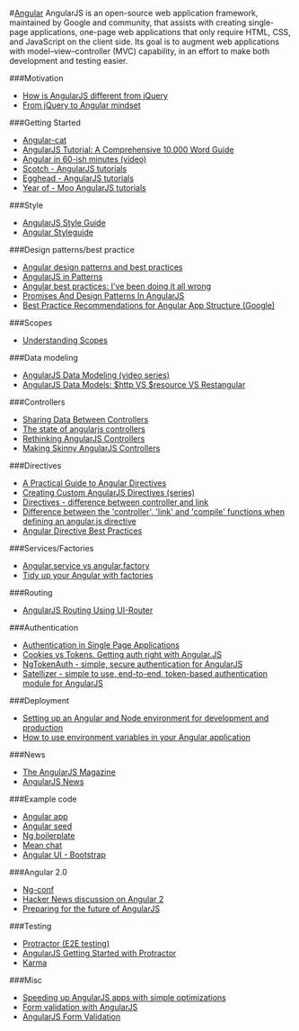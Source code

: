 #[Angular](https://angularjs.org/)
AngularJS is an open-source web application framework, maintained by Google and community, that assists with creating single-page applications, one-page web applications that only require HTML, CSS, and JavaScript on the client side. Its goal is to augment web applications with model–view–controller (MVC) capability, in an effort to make both development and testing easier.

###Motivation
- [How is AngularJS different from jQuery](http://stackoverflow.com/questions/13151725/how-is-angularjs-different-from-jquery)
- [From jQuery to Angular mindset](http://stackoverflow.com/questions/14994391/how-do-i-think-in-angularjs-if-i-have-a-jquery-background)

###Getting Started
- [Angular-cat](https://docs.angularjs.org/tutorial/step_00)
- [AngularJS Tutorial: A Comprehensive 10,000 Word Guide](http://www.airpair.com/angularjs)
- [Angular in 60-ish minutes (video)](https://www.youtube.com/watch?v=i9MHigUZKEM)
- [Scotch - AngularJS tutorials](http://scotch.io/tag/angular-js)
- [Egghead - AngularJS tutorials](https://egghead.io/technologies/angularjs)
- [Year of - Moo AngularJS tutorials](http://www.yearofmoo.com/)

###Style
- [AngularJS Style Guide](https://github.com/johnpapa/angularjs-styleguide)
- [Angular Styleguide](https://github.com/toddmotto/angularjs-styleguide)

###Design patterns/best practice
- [Angular design patterns and best practices](http://trochette.github.io/Angular-Design-Patterns-Best-Practices/#/intro)
- [AngularJS in Patterns](https://github.com/mgechev/angularjs-in-patterns)
- [Angular best practices: I've been doing it all wrong](http://www.artandlogic.com/blog/2013/05/ive-been-doing-it-wrong-part-1-of-3/)
- [Promises And Design Patterns In AngularJS](http://blog.xebia.com/2014/02/23/promises-and-design-patterns-in-angularjs/)
- [Best Practice Recommendations for Angular App Structure (Google)](https://docs.google.com/document/d/1XXMvReO8-Awi1EZXAXS4PzDzdNvV6pGcuaF4Q9821Es/pub)

###Scopes
- [Understanding Scopes](https://github.com/angular/angular.js/wiki/Understanding-Scopes)

###Data modeling
- [AngularJS Data Modeling (video series)](https://egghead.io/series/angularjs-data-modeling)
- [AngularJS Data Models: $http VS $resource VS Restangular](http://sauceio.com/index.php/2014/07/angularjs-data-models-http-vs-resource-vs-restangular/)

###Controllers
- [Sharing Data Between Controllers](http://www.thinkster.io/angularjs/9jfpSmbx1j/angularjs-sharing-data-between-controllers)
- [The state of angularjs controllers](http://jonathancreamer.com/the-state-of-angularjs-controllers/)
- [Rethinking AngularJS Controllers](http://toddmotto.com/rethinking-angular-js-controllers/)
- [Making Skinny AngularJS Controllers](https://scotch.io/tutorials/making-skinny-angularjs-controllers)

###Directives
- [A Practical Guide to Angular Directives](http://www.sitepoint.com/practical-guide-angularjs-directives/)
- [Creating Custom AngularJS Directives (series)](http://weblogs.asp.net/dwahlin/creating-custom-angularjs-directives-part-i-the-fundamentals)
- [Directives - difference between controller and link](http://jasonmore.net/angular-js-directives-difference-controller-link/)
- [Difference between the 'controller', 'link' and 'compile' functions when defining an angular.js directive](http://stackoverflow.com/questions/12546945/difference-between-the-controller-link-and-compile-functions-when-definin)
- [Angular Directive Best Practices](http://www.jeremyzerr.com/angularjs-directive-best-practices)

###Services/Factories
- [Angular.service vs angular.factory](http://stackoverflow.com/questions/14324451/angular-service-vs-angular-factory)
- [Tidy up your Angular with factories](http://www.sitepoint.com/tidy-angular-controllers-factories-services/)

###Routing
- [AngularJS Routing Using UI-Router](http://scotch.io/tutorials/javascript/angular-routing-using-ui-router)

###Authentication
- [Authentication in Single Page Applications](https://vickev.com/#!/article/authentication-in-single-page-applications-node-js-passportjs-angularjs)
- [Cookies vs Tokens. Getting auth right with Angular.JS](https://auth0.com/blog/2014/01/07/angularjs-authentication-with-cookies-vs-token/)
- [NgTokenAuth - simple, secure authentication for AngularJS](https://github.com/lynndylanhurley/ng-token-auth)
- [Satellizer - simple to use, end-to-end, token-based authentication module for AngularJS](https://github.com/sahat/satellizer)

###Deployment
- [Setting up an Angular and Node environment for development and production](http://start.jcolemorrison.com/how-i-setup-angular-node-projects/)
- [How to use environment variables in your Angular application](http://mindthecode.com/how-to-use-environment-variables-in-your-angular-application/)

###News
- [The AngularJS Magazine](https://flipboard.com/section/the-angularjs-magazine-bbIMWS)
- [AngularJS News](https://twitter.com/tubame_694)

###Example code
- [Angular app](https://github.com/angular-app/angular-app)
- [Angular seed](https://github.com/angular/angular-seed)
- [Ng boilerplate](https://github.com/ngbp/ngbp)
- [Mean chat](https://github.com/DaftMonk/mean-chat)
- [Angular UI - Bootstrap](https://github.com/angular-ui/bootstrap)

###Angular 2.0
- [Ng-conf](https://www.youtube.com/watch?v=gNmWybAyBHI)
- [Hacker News discussion on Angular 2](https://news.ycombinator.com/item?id=8507632)
- [Preparing for the future of AngularJS](https://www.airpair.com/angularjs/posts/preparing-for-the-future-of-angularjs)

###Testing
- [Protractor (E2E testing)](https://github.com/angular/protractor)
- [AngularJS Getting Started with Protractor](https://egghead.io/lessons/angularjs-getting-started-with-protractor)
- [Karma](http://karma-runner.github.io/0.12/index.html)

###Misc
- [Speeding up AngularJS apps with simple optimizations](http://www.binpress.com/tutorial/speeding-up-angular-js-with-simple-optimizations/135)
- [Form validation with AngularJS](http://www.ng-newsletter.com/posts/validations.html)
- [AngularJS Form Validation](http://scotch.io/tutorials/javascript/angularjs-form-validation)
